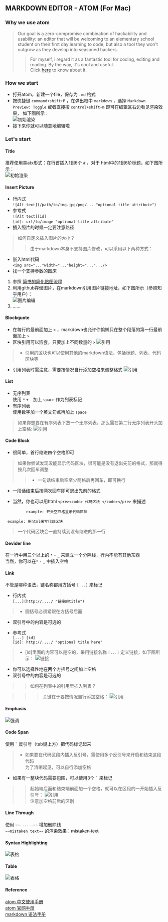 ## MARKDOWN EDITOR - ATOM (For Mac)
### Why we use atom
> Our goal is a zero-compromise combination of hackability and
usability: an editor that will be welcoming to an elementary school
student on their first day learning to code, but also a tool
they won't outgrow as they develop into seasoned hackers.
>> For myself, i regard it as a fantastic tool for coding,
editing and reading. By the way, it's cool and useful.  
Click [here](http://flight-manual.atom.io) to know about it.  

### How we start
* 打开atom，新建一个file，保存为 `.md` 格式
* 按快捷键 `command+shift+P` ，在弹出框中 `markdown` ，选择 `Markdown Preview: Toggle` 或者直接按 `control+shift+m` 即可在编辑区右边看见渲染效果，
如下图所示：  
![初始渲染](img/1.png)
* 接下来你就可以随意地编辑啦

### Let's start
#### Title
推荐使用类atx形式：在行首插入1到6个 `#` ，对于
html中的1到6阶标题，如下图所示：  
![初始渲染](img/2.png)  
#### Insert Picture
* 行内式  
`![Alt text](/path/to/img.jpg/png/... "optional title attribute")`
* 参考式  
`![Alt text][id]`  
`[id]: url/to/image "optional title attribute"`
* 插入照片的时候一定要注意路径  

>如何自定义插入图片的大小？  
>>由于markdown本身不支持图片修改，可以采用以下两种方式：
 * 嵌入html代码  
`<img src="..."width="..."height="...".../>`  
 * 找一个支持参数的图床  
  1. 参照 [简书的简化贴图流程](http://www.jianshu.com/p/7bd4e6ed99be)  
  2. 利用github存储图片，在markdown引用图片链接地址，如下图所示（参照知乎用户）：  
 ![图片编辑](img/3.png)  
  3. ......  

#### Blockquote
* 在每行的最前面加上 `>` ，markdown也允许你偷懒只在整个段落的第一行最前面加上 `>`
* 区块引用可以嵌套，只要加上不同数量的 `>`
![引用](img/4.png)

>* 引用的区块也可以使用其他的markdown语法，包括标题、列表、代码区块等  
* 引用列表时需注意，需要按情况自行添加空格来调整格式
![引用](img/6.png)

#### List
* 无序列表  
使用 `*` `+` `-` 加上 `space` 作为列表标记
* 有序列表  
使用数字加一个英文句点再加上 `space`

>如果你想要在有序列表下放一个无序列表，那么需在第二行无序列表开头加上空格:
![引用](img/5.png)


#### Code Block
* 很简单，首行缩进四个空格即可   

>如果你尝试发现没能显示代码区块，很可能是没有退出先前的格式，那就得按几次回车调整  
>>* 一句话结束后空至少两格后再回车，即可换行   
* 一段话结束后按两次回车即可退出先前的格式    

* 当然，你也可以用html `<pre><code> 代码区块 </code></pre>` 来描述  

            example: 开头空四格显示代码区块
<pre><code> example: 用html来写代码区块 </code></pre>  
>一个代码区块会一直持续到没有缩进的那一行

#### Devider line
在一行中用三个以上的 `*` `-` `_` 来建立一个分隔线，行内不能有其他东西  
当然，你可以在`*` `-` `_` 中插入空格  
#### Link
不管是哪种语法，链名称都用方括号 `[...]` 来标记
* 行内式  
`[...](http://..../ "链接的title")`  

>* 圆括号必须紧跟在方括号后面  
* 双引号中的内容是可选的

* 参考式  
`[...] [id]`  
`[id]: http://..../ "optional title here"`   

>* [id]里面的内容可以是空的，采用链接名称 `[...]` 定义链接，如下图所示：
![链接](img/8.png)  
* 你可以选择性地在两个方括号之间加上空格    
* 双引号中的内容是可选的  

>>如何在列表中的引用里插入列表？    

>>>关键在于要按情况自行添加空格：
![引用](img/7.png)

#### Emphasis
![强调](img/9.png)
#### Code Span
使用 `` ` `` 反引号（tab键上方）把代码标记起来
>* 如果要在代码区段内插入反引号，需使用多个反引号来开启和结束这段代码  
为了清晰起见，可以自行添加空格  
* 如果有一整块代码需要包围，可以使用3个 `` ` `` 来标记   

>>起始端后面和结束端前面加一个空格，就可以在区段的一开始插入反引号：
![引用](img/10.png)  
注意加空格前后的区别

#### Line Through
使用 `~~......~~` 增加删除线  
`~~mistaken text~~` 的渲染效果：~~mistaken text~~
#### Syntax Highlighting
![表格](img/12.png)

#### Table
![表格](img/11.png)
#### Reference
[atom 中文使用手册](https://atom-china.org/t/atom/62)  
[atom 官网手册](https://atom.io/docs/)  
[markdown 语法手册](http://wowubuntu.com/markdown/index.html)
